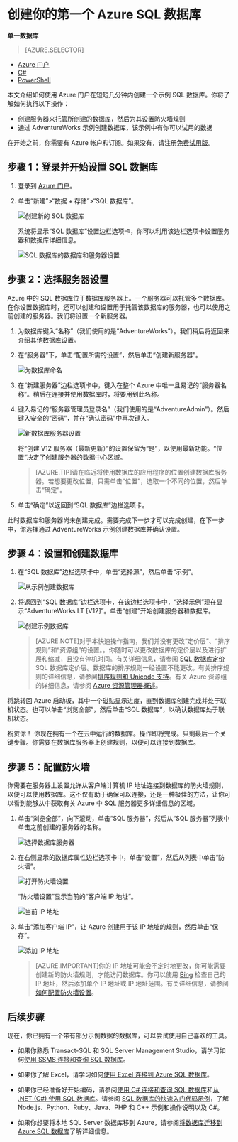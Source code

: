 <properties
	pageTitle="SQL 数据库入门 | Windows Azure"
	description="使用 Azure 门户和 AdventureWorks 示例数据库，在几分钟内创建第一个采用 Azure SQL 数据库（Microsoft 在云中的关系数据库管理服务 (RDBMS)）的云数据库。"
	services="sql-database"
	documentationCenter=""
	authors="MightyPen"
	manager="jeffreyg"
	editor=""/>


<tags
	ms.service="sql-database"
	ms.date="09/01/2015"
	wacn.date="10/17/2015"/>


# 创建你的第一个 Azure SQL 数据库

**单一数据库**

> [AZURE.SELECTOR]
- [Azure 门户](/documentation/articles/sql-database-get-started)
- [C#](/documentation/articles/sql-database-get-started-csharp)
- [PowerShell](/documentation/articles/sql-database-get-started-powershell)

本文介绍如何使用 Azure 门户在短短几分钟内创建一个示例 SQL 数据库。你将了解如何执行以下操作：

- 创建服务器来托管所创建的数据库，然后为其设置防火墙规则
- 通过 AdventureWorks 示例创建数据库，该示例中有你可以试用的数据

在开始之前，你需要有 Azure 帐户和订阅。如果没有，请注册[免费试用版](/pricing/1rmb-trial/)。

## 步骤 1：登录并开始设置 SQL 数据库
1. 登录到 [Azure 门户](http://manage.windowsazure.cn/)。
2. 单击“新建”>“数据 + 存储”>“SQL 数据库”。

	![创建新的 SQL 数据库](./media/sql-database-get-started/create-db.png)
	
	系统将显示“SQL 数据库”设置边栏选项卡，你可以利用该边栏选项卡设置服务器和数据库详细信息。

	![SQL 数据库的数据库和服务器设置](./media/sql-database-get-started/get-started-dbandserversettings.png)

## 步骤 2：选择服务器设置
Azure 中的 SQL 数据库位于数据库服务器上。一个服务器可以托管多个数据库。在你设置数据库时，还可以创建和设置用于托管该数据库的服务器，也可以使用之前创建的服务器。我们将设置一个新服务器。

1. 为数据库键入“名称”（我们使用的是“AdventureWorks”）。我们稍后将返回来介绍其他数据库设置。
2. 在“服务器”下，单击“配置所需的设置”，然后单击“创建新服务器”。

	![为数据库命名](./media/sql-database-get-started/name-and-newserver.png)

3. 在“新建服务器”边栏选项卡中，键入在整个 Azure 中唯一且易记的“服务器名称”。稍后在连接并使用数据库时，将要用到此名称。
4. 键入易记的“服务器管理员登录名”（我们使用的是“AdventureAdmin”）。然后键入安全的“密码”，并在“确认密码”中再次键入。

	![新数据库服务器设置](./media/sql-database-get-started/get-started-serversettings.png)

	 将“创建 V12 服务器（最新更新）”的设置保留为“是”，以使用最新功能。“位置”决定了创建服务器的数据中心区域。

	>[AZURE.TIP]请在临近将使用数据库的应用程序的位置创建数据库服务器。若想要更改位置，只需单击“位置”，选取一个不同的位置，然后单击“确定”。

5. 单击“确定”以返回到“SQL 数据库”边栏选项卡。

此时数据库和服务器尚未创建完成。需要完成下一步才可以完成创建，在下一步中，你选择通过 AdventureWorks 示例创建数据库并确认设置。

## 步骤 4：设置和创建数据库
1. 在“SQL 数据库”边栏选项卡中，单击“选择源”，然后单击“示例”。 

	![从示例创建数据库](./media/sql-database-get-started/new-sample-db.png)

2. 将返回到“SQL 数据库”边栏选项卡，在该边栏选项卡中，“选择示例”现在显示“AdventureWorks LT [V12]”。单击“创建”开始创建服务器和数据库。

	![创建示例数据库](./media/sql-database-get-started/adworks_create.png)

	>[AZURE.NOTE]对于本快速操作指南，我们并没有更改“定价层”、“排序规则”和“资源组”的设置。。你随时可以更改数据库的定价层以及进行扩展和缩减，且没有停机时间。有关详细信息，请参阅 [SQL 数据库定价](/pricing/details/sql-database/)<!--和 [-->SQL 数据库定价层<!--](/documentation/articles/sql-database-service-tiers)-->。数据库的排序规则一经设置不能更改。有关排序规则的详细信息，请参阅[排序规则和 Unicode 支持](https://msdn.microsoft.com/zh-cn/library/ms143726.aspx)。有关 Azure 资源组的详细信息，请参阅 [Azure 资源管理器概述](/documentation/articles/resource-group-overview)。

将跳转回 Azure 启动板，其中一个磁贴显示进度，直到数据库创建完成并处于联机状态。也可以单击“浏览全部”，然后单击“SQL 数据库”，以确认数据库处于联机状态。
	
祝贺你！ 你现在拥有一个在云中运行的数据库。操作即将完成。只剩最后一个关键步骤。你需要在数据库服务器上创建规则，以便可以连接到数据库。

## 步骤 5：配置防火墙

你需要在服务器上设置允许从客户端计算机 IP 地址连接到数据库的防火墙规则，以便可以使用数据库。这不仅有助于确保可以连接，还是一种极佳的方法，让你可以看到能够从中获取有关 Azure 中 SQL 服务器更多详细信息的区域。

1. 单击“浏览全部”，向下滚动，单击“SQL 服务器”，然后从“SQL 服务器”列表中单击之前创建的服务器的名称。

	![选择数据库服务器](./media/sql-database-get-started/browse_dbservers.png)

	
3. 在右侧显示的数据库属性边栏选项卡中，单击“设置”，然后从列表中单击“防火墙”。

	![打开防火墙设置](./media/sql-database-get-started/db_settings.png)


	“防火墙设置”显示当前的“客户端 IP 地址”。

	![当前 IP 地址](./media/sql-database-get-started/firewall_config_client_ip.png)

4. 单击“添加客户端 IP”，让 Azure 创建用于该 IP 地址的规则，然后单击“保存”。

	![添加 IP 地址](./media/sql-database-get-started/firewall_config_new_rule.png)

	>[AZURE.IMPORTANT]你的 IP 地址可能会不定时地更改，你可能需要创建新的防火墙规则，才能访问数据库。你可以使用 [Bing](http://www.bing.com/search?q=my%20ip%20address) 检查自己的 IP 地址，然后添加单个 IP 地址或 IP 地址范围。有关详细信息，请参阅[如何配置防火墙设置](/documentation/articles/sql-database-configure-firewall-settings)。

## 后续步骤
现在，你已拥有一个带有部分示例数据的数据库，可以尝试使用自己喜欢的工具。

- 如果你熟悉 Transact-SQL 和 SQL Server Management Studio，请学习如何[使用 SSMS 连接和查询 SQL 数据库](/documentation/articles/sql-database-connect-query-ssms)。

- 如果你了解 Excel，请学习如何[使用 Excel 连接到 Azure SQL 数据库](/documentation/articles/sql-database-connect-excel)。

- 如果你已经准备好开始编码，请参阅[使用 C# 连接和查询 SQL 数据库](/documentation/articles/sql-database-connect-query)和[从 .NET (C#) 使用 SQL 数据库](/documentation/articles/sql-database-develop-dotnet-simple)。请参阅 [SQL 数据库的快速入门代码示例](/documentation/articles/sql-database-develop-quick-start-client-code-samples)，了解 Node.js、Python、Ruby、Java、PHP 和 C++ 示例和操作说明以及 C#。

- 如果你想要将本地 SQL Server 数据库移到 Azure，请参阅[将数据库迁移到 Azure SQL 数据库](/documentation/articles/sql-database-cloud-migrate)了解详细信息。

<!---HONumber=74-->